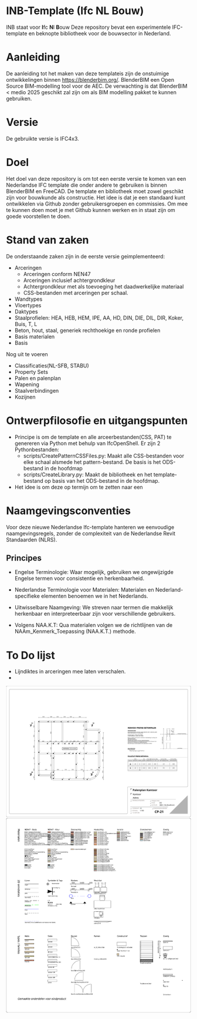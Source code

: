 # INB-Template (Ifc NL Bouw)
INB staat voor **I**fc **N**l **B**ouw
Deze repository bevat een experimentele IFC-template en beknopte bibliotheek voor de bouwsector in Nederland. 

# Aanleiding
De aanleiding tot het maken van deze templateis zijn de onstuimige ontwikkelingen binnen https://blenderbim.org/. BlenderBIM een Open Source BIM-modelling tool voor de AEC. De verwachting is dat BlenderBIM < medio 2025 geschikt zal zijn om als BIM modelling pakket te kunnen gebruiken.

# Versie
De gebruikte versie is IFC4x3.

# Doel
Het doel van deze repository is om tot een eerste versie te komen van een Nederlandse IFC template die onder andere te gebruiken is binnen BlenderBIM en FreeCAD. 
De template en bibliotheek moet zowel geschikt zijn voor bouwkunde als constructie.
Het idee is dat je een standaard kunt ontwikkelen via Github zonder gebruikersgroepen en commissies. Om mee te kunnen doen moet je met Github kunnen werken en in staat zijn om goede voorstellen te doen. 

# Stand van zaken
De onderstaande zaken zijn in de eerste versie geimplementeerd:
* Arceringen 
  * Arceringen conform NEN47
  * Arceringen inclusief achtergrondkleur
  * Achtergrondkleur met als toevoeging het daadwerkelijke materiaal
  * CSS-bestanden met arceringen per schaal.
* Wandtypes
* Vloertypes
* Daktypes
* Staalprofielen: HEA, HEB, HEM, IPE, AA, HD, DIN, DIE, DIL, DIR, Koker, Buis, T, L
* Beton, hout, staal, generiek rechthoekige en ronde profielen
* Basis materialen
* Basis 

Nog uit te voeren
* Classificaties(NL-SFB, STABU)
* Property Sets
* Palen en palenplan
* Wapening
* Staalverbindingen
* Kozijnen
  
# Ontwerpfilosofie en uitgangspunten
* Principe is om de template en alle arceerbestanden(CSS, PAT) te genereren via Python met behulp van IfcOpenShell. Er zijn 2 Pythonbestanden:
  * scripts/CreatePatternCSSFiles.py: Maakt alle CSS-bestanden voor elke schaal alsmede het pattern-bestand. De basis is het ODS-bestand in de hoofdmap
  * scripts/CreateLibrary.py: Maakt de bibliotheek en het template-bestand op basis van het ODS-bestand in de hoofdmap.
* Het idee is om deze op termijn om te zetten naar een 

# Naamgevingsconventies
Voor deze nieuwe Nederlandse Ifc-template hanteren we eenvoudige naamgevingsregels, zonder de complexiteit van de Nederlandse Revit Standaarden (NLRS).

## Principes
  - Engelse Terminologie:
  Waar mogelijk, gebruiken we ongewijzigde Engelse termen voor consistentie en herkenbaarheid. 

  - Nederlandse Terminologie voor Materialen:
  Materialen en Nederland-specifieke elementen benoemen we in het Nederlands.
  
  - Uitwisselbare Naamgeving:
  We streven naar termen die makkelijk herkenbaar en interpreteerbaar zijn voor verschillende gebruikers.

  - Volgens NAA.K.T:
  Qua materialen volgen we de richtlijnen van de NAAm_Kenmerk_Toepassing (NAA.K.T.) methode.

# To Do lijst
* Lijndiktes in arceringen mee laten verschalen.
* 

![Image](img/Pile_Layout_Plan.svg)
![Image](img/Arceringen_Annotaties.png)